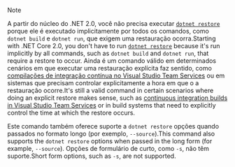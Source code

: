 > [!NOTE]
> <span data-ttu-id="7f225-101">A partir do núcleo do .NET 2.0, você não precisa executar [ `dotnet restore` ](~/docs/core/tools/dotnet-restore.md) porque ele é executado implicitamente por todos os comandos, como `dotnet build` e `dotnet run`, que exigem uma restauração ocorra.</span><span class="sxs-lookup"><span data-stu-id="7f225-101">Starting with .NET Core 2.0, you don't have to run [`dotnet restore`](~/docs/core/tools/dotnet-restore.md) because it's run implicitly by all commands, such as `dotnet build` and `dotnet run`, that require a restore to occur.</span></span> <span data-ttu-id="7f225-102">Ainda é um comando válido em determinados cenários em que executar uma restauração explícita faz sentido, como [compilações de integração contínua no Visual Studio Team Services](/vsts/build-release/apps/aspnet/build-aspnet-core) ou em sistemas que precisam controlar explicitamente a hora em que o a restauração ocorre.</span><span class="sxs-lookup"><span data-stu-id="7f225-102">It's still a valid command in certain scenarios where doing an explicit restore makes sense, such as [continuous integration builds in Visual Studio Team Services](/vsts/build-release/apps/aspnet/build-aspnet-core) or in build systems that need to explicitly control the time at which the restore occurs.</span></span>
>
> <span data-ttu-id="7f225-103">Este comando também oferece suporte a `dotnet restore` opções quando passados no formato longo (por exemplo, `--source`).</span><span class="sxs-lookup"><span data-stu-id="7f225-103">This command also supports the `dotnet restore` options when passed in the long form (for example, `--source`).</span></span> <span data-ttu-id="7f225-104">Opções de formulário de curto, como `-s`, não têm suporte.</span><span class="sxs-lookup"><span data-stu-id="7f225-104">Short form options, such as `-s`, are not supported.</span></span>